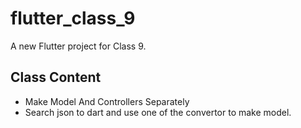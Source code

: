 # flutter_class_9

A new Flutter project for Class 9.

## Class Content

- Make Model And Controllers Separately
- Search json to dart and use one of the convertor to make model.
